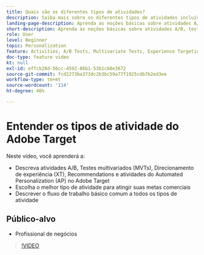 ```yaml
---
title: Quais são os diferentes tipos de atividades?
description: Saiba mais sobre os diferentes tipos de atividades incluídos no Adobe Target e como podem ajudar a atingir suas metas.
landing-page-description: Aprenda as noções básicas sobre atividades A/B, testes multivariados, atividades de direcionamento de experiência, recomendações e atividades da Automated Personalization.
short-description: Aprenda as noções básicas sobre atividades A/B, testes multivariados, atividades de direcionamento de experiência, recomendações e atividades da Automated Personalization.
role: User
level: Beginner
topic: Personalization
feature: Activities, A/B Tests, Multivariate Tests, Experience Targeting, Recommendations, Automated Personalization, Visual Experience Composer (VEC)
doc-type: feature video
kt: null
exl-id: effcb28d-56cc-4592-86b1-53b1c68e3672
source-git-commit: fcd2273ba373dc2b3bc59a77f1925cdb7b2ed3ee
workflow-type: tm+mt
source-wordcount: '114'
ht-degree: 46%

---
```


# Entender os tipos de atividade do Adobe Target

Neste vídeo, você aprenderá a:

* Descreva atividades A/B, Testes multivariados (MVTs), Direcionamento de experiência (XT), Recommendations e atividades do Automated Personalization (AP) no Adobe Target
* Escolha o melhor tipo de atividade para atingir suas metas comerciais
* Descrever o fluxo de trabalho básico comum a todos os tipos de atividade

## Público-alvo

* Profissional de negócios

>[!VIDEO](https://video.tv.adobe.com/v/17386/?quality=12)
